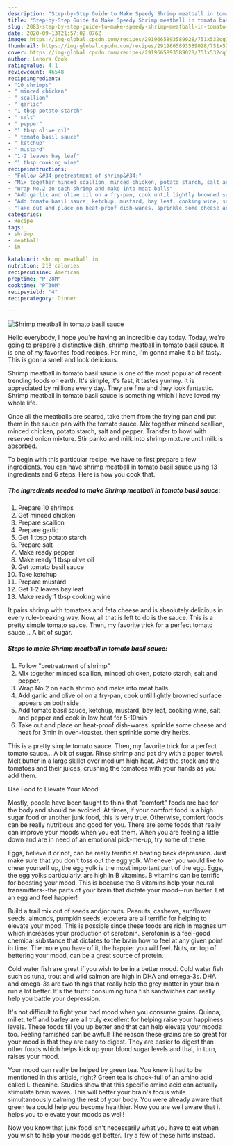 ```yaml
---
description: "Step-by-Step Guide to Make Speedy Shrimp meatball in tomato basil sauce"
title: "Step-by-Step Guide to Make Speedy Shrimp meatball in tomato basil sauce"
slug: 2083-step-by-step-guide-to-make-speedy-shrimp-meatball-in-tomato-basil-sauce
date: 2020-09-13T21:57:02.076Z
image: https://img-global.cpcdn.com/recipes/2919665893589028/751x532cq70/shrimp-meatball-in-tomato-basil-sauce-recipe-main-photo.jpg
thumbnail: https://img-global.cpcdn.com/recipes/2919665893589028/751x532cq70/shrimp-meatball-in-tomato-basil-sauce-recipe-main-photo.jpg
cover: https://img-global.cpcdn.com/recipes/2919665893589028/751x532cq70/shrimp-meatball-in-tomato-basil-sauce-recipe-main-photo.jpg
author: Lenora Cook
ratingvalue: 4.1
reviewcount: 46548
recipeingredient:
- "10 shrimps"
- " minced chicken"
- " scallion"
- " garlic"
- "1 tbsp potato starch"
- " salt"
- " pepper"
- "1 tbsp olive oil"
- " tomato basil sauce"
- " ketchup"
- " mustard"
- "1-2 leaves bay leaf"
- "1 tbsp cooking wine"
recipeinstructions:
- "Follow &#34;pretreatment of shrimp&#34;"
- "Mix together minced scallion, minced chicken, potato starch, salt and pepper."
- "Wrap No.2 on each shrimp and make into meat balls"
- "Add garlic and olive oil on a fry-pan, cook until lightly browned surface appears on both side"
- "Add tomato basil sauce, ketchup, mustard, bay leaf, cooking wine, salt and pepper and cook in low heat for 5-10min"
- "Take out and place on heat-proof dish-wares. sprinkle some cheese and heat for 3min in oven-toaster. then sprinkle some dry herbs."
categories:
- Recipe
tags:
- shrimp
- meatball
- in

katakunci: shrimp meatball in 
nutrition: 218 calories
recipecuisine: American
preptime: "PT28M"
cooktime: "PT30M"
recipeyield: "4"
recipecategory: Dinner

---
```



![Shrimp meatball in tomato basil sauce](https://img-global.cpcdn.com/recipes/2919665893589028/751x532cq70/shrimp-meatball-in-tomato-basil-sauce-recipe-main-photo.jpg)

Hello everybody, I hope you're having an incredible day today. Today, we're going to prepare a distinctive dish, shrimp meatball in tomato basil sauce. It is one of my favorites food recipes. For mine, I'm gonna make it a bit tasty. This is gonna smell and look delicious.

Shrimp meatball in tomato basil sauce is one of the most popular of recent trending foods on earth. It's simple, it's fast, it tastes yummy. It is appreciated by millions every day. They are fine and they look fantastic. Shrimp meatball in tomato basil sauce is something which I have loved my whole life.

Once all the meatballs are seared, take them from the frying pan and put them in the sauce pan with the tomato sauce. Mix together minced scallion, minced chicken, potato starch, salt and pepper. Transfer to bowl with reserved onion mixture. Stir panko and milk into shrimp mixture until milk is absorbed.


To begin with this particular recipe, we have to first prepare a few ingredients. You can have shrimp meatball in tomato basil sauce using 13 ingredients and 6 steps. Here is how you cook that.

<!--inarticleads1-->

##### The ingredients needed to make Shrimp meatball in tomato basil sauce:

1. Prepare 10 shrimps
1. Get  minced chicken
1. Prepare  scallion
1. Prepare  garlic
1. Get 1 tbsp potato starch
1. Prepare  salt
1. Make ready  pepper
1. Make ready 1 tbsp olive oil
1. Get  tomato basil sauce
1. Take  ketchup
1. Prepare  mustard
1. Get 1-2 leaves bay leaf
1. Make ready 1 tbsp cooking wine


It pairs shrimp with tomatoes and feta cheese and is absolutely delicious in every rule-breaking way. Now, all that is left to do is the sauce. This is a pretty simple tomato sauce. Then, my favorite trick for a perfect tomato sauce… A bit of sugar. 

<!--inarticleads2-->

##### Steps to make Shrimp meatball in tomato basil sauce:

1. Follow &#34;pretreatment of shrimp&#34;
1. Mix together minced scallion, minced chicken, potato starch, salt and pepper.
1. Wrap No.2 on each shrimp and make into meat balls
1. Add garlic and olive oil on a fry-pan, cook until lightly browned surface appears on both side
1. Add tomato basil sauce, ketchup, mustard, bay leaf, cooking wine, salt and pepper and cook in low heat for 5-10min
1. Take out and place on heat-proof dish-wares. sprinkle some cheese and heat for 3min in oven-toaster. then sprinkle some dry herbs.


This is a pretty simple tomato sauce. Then, my favorite trick for a perfect tomato sauce… A bit of sugar. Rinse shrimp and pat dry with a paper towel. Melt butter in a large skillet over medium high heat. Add the stock and the tomatoes and their juices, crushing the tomatoes with your hands as you add them. 

Use Food to Elevate Your Mood


Mostly, people have been taught to think that "comfort" foods are bad for the body and should be avoided. At times, if your comfort food is a high sugar food or another junk food, this is very true. Otherwise, comfort foods can be really nutritious and good for you. There are some foods that really can improve your moods when you eat them. When you are feeling a little down and are in need of an emotional pick-me-up, try some of these.

Eggs, believe it or not, can be really terrific at beating back depression. Just make sure that you don't toss out the egg yolk. Whenever you would like to cheer yourself up, the egg yolk is the most important part of the egg. Eggs, the egg yolks particularly, are high in B vitamins. B vitamins can be terrific for boosting your mood. This is because the B vitamins help your neural transmitters--the parts of your brain that dictate your mood--run better. Eat an egg and feel happier!

Build a trail mix out of seeds and/or nuts. Peanuts, cashews, sunflower seeds, almonds, pumpkin seeds, etcetera are all terrific for helping to elevate your mood. This is possible since these foods are rich in magnesium which increases your production of serotonin. Serotonin is a feel-good chemical substance that dictates to the brain how to feel at any given point in time. The more you have of it, the happier you will feel. Nuts, on top of bettering your mood, can be a great source of protein.

Cold water fish are great if you wish to be in a better mood. Cold water fish such as tuna, trout and wild salmon are high in DHA and omega-3s. DHA and omega-3s are two things that really help the grey matter in your brain run a lot better. It's the truth: consuming tuna fish sandwiches can really help you battle your depression. 

It's not difficult to fight your bad mood when you consume grains. Quinoa, millet, teff and barley are all truly excellent for helping raise your happiness levels. These foods fill you up better and that can help elevate your moods too. Feeling famished can be awful! The reason these grains are so great for your mood is that they are easy to digest. They are easier to digest than other foods which helps kick up your blood sugar levels and that, in turn, raises your mood.

Your mood can really be helped by green tea. You knew it had to be mentioned in this article, right? Green tea is chock-full of an amino acid called L-theanine. Studies show that this specific amino acid can actually stimulate brain waves. This will better your brain's focus while simultaneously calming the rest of your body. You were already aware that green tea could help you become healthier. Now you are well aware that it helps you to elevate your moods as well!

Now you know that junk food isn't necessarily what you have to eat when you wish to help your moods get better. Try  a few  of  these  hints  instead.

